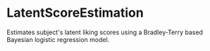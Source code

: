 # LatentScoreEstimation
Estimates subject's latent liking scores using a Bradley-Terry based Bayesian logistic regression model.
